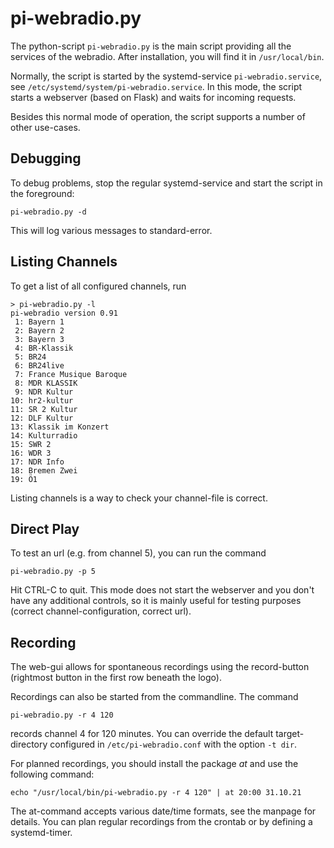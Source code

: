 pi-webradio.py
==============

The python-script `pi-webradio.py` is the main script providing all
the services of the webradio. After installation, you will find it
in `/usr/local/bin`.

Normally, the script is started by the systemd-service `pi-webradio.service`,
see `/etc/systemd/system/pi-webradio.service`. In this mode, the
script starts a webserver (based on Flask) and waits for incoming
requests.

Besides this normal mode of operation, the script supports a number of
other use-cases.


Debugging
---------

To debug problems, stop the regular systemd-service and start
the script in the foreground:

    pi-webradio.py -d

This will log various messages to standard-error.


Listing Channels
----------------

To get a list of all configured channels, run

    > pi-webradio.py -l
    pi-webradio version 0.91
     1: Bayern 1
     2: Bayern 2
     3: Bayern 3
     4: BR-Klassik
     5: BR24
     6: BR24live
     7: France Musique Baroque
     8: MDR KLASSIK
     9: NDR Kultur
    10: hr2-kultur
    11: SR 2 Kultur
    12: DLF Kultur
    13: Klassik im Konzert
    14: Kulturradio
    15: SWR 2
    16: WDR 3
    17: NDR Info
    18: Bremen Zwei
    19: Ö1

Listing channels is a way to check your channel-file is correct.


Direct Play
-----------

To test an url (e.g. from channel 5), you can run the command

    pi-webradio.py -p 5

Hit CTRL-C to quit. This mode does not start the
webserver and you don't have any additional controls, so it is mainly
useful for testing purposes (correct channel-configuration, correct url).


Recording
---------

The web-gui allows for spontaneous recordings using the record-button
(rightmost button in the first row beneath the logo).

Recordings can also be started from the commandline. The command

    pi-webradio.py -r 4 120

records channel 4 for 120 minutes. You can override the default
target-directory configured in `/etc/pi-webradio.conf` with the
option `-t dir`.

For planned recordings, you should install the package *at* and use
the following command:

    echo "/usr/local/bin/pi-webradio.py -r 4 120" | at 20:00 31.10.21

The at-command accepts various date/time formats, see the manpage
for details. You can plan regular recordings from the crontab or
by defining a systemd-timer.

